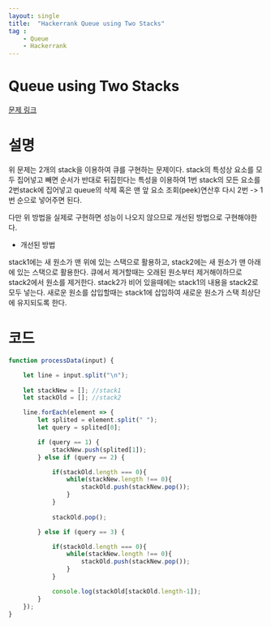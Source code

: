```yaml
---
layout: single
title:  "Hackerrank Queue using Two Stacks"
tag : 
    - Queue
    - Hackerrank
---
```


# Queue using Two Stacks
[문제 링크](https://www.hackerrank.com/challenges/queue-using-two-stacks/problem?utm_campaign=challenge-recommendation&utm_medium=email&utm_source=24-hour-campaign)

# 설명
위 문제는 2개의 stack을 이용하여 큐를 구현하는 문제이다. stack의 특성상 요소를 모두 집어넣고 빼면 순서가 반대로 뒤집힌다는 특성을 이용하여  1번 stack의 모든 요소를 2번stack에 집어넣고 queue의 삭제 혹은 맨 앞 요소 조회(peek)연산후 다시 2번 -> 1번 순으로 넣어주면 된다.

다만 위 방법을 실제로 구현하면 성능이 나오지 않으므로 개선된 방법으로 구현해야한다.

- 개선된 방법

stack1에는 새 원소가 맨 위에 있는 스택으로 활용하고, stack2에는 새 원소가 맨 아래에 있는 스택으로 활용한다. 큐에서 제거할때는 오래된 원소부터 제거해야하므로 stack2에서 원소를 제거한다. stack2가 비어 있을때에는 stack1의 내용을 stack2로 모두 넣는다. 새로운 원소를 삽입할때는 stack1에 삽입하여 새로운 원소가 스택 최상단에 유지되도록 한다.


# 코드

```js
function processData(input) {

    let line = input.split("\n");
    
    let stackNew = []; //stack1
    let stackOld = []; //stack2

    line.forEach(element => {
        let splited = element.split(" ");
        let query = splited[0];

        if (query == 1) {
            stackNew.push(splited[1]);
        } else if (query == 2) {

            if(stackOld.length === 0){
                while(stackNew.length !== 0){
                    stackOld.push(stackNew.pop());
                }
            }
            
            stackOld.pop();

        } else if (query == 3) {

            if(stackOld.length === 0){
                while(stackNew.length !== 0){
                    stackOld.push(stackNew.pop());
                }
            }

            console.log(stackOld[stackOld.length-1]);
        }
    });
}

```
